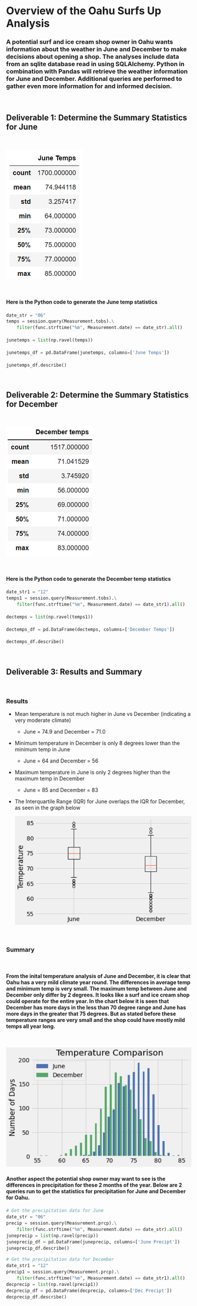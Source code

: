 # Overview of the Oahu Surfs Up Analysis

### A potential surf and ice cream shop owner in Oahu wants information about the weather in June and December to make decisions about opening a shop. The analyses include data from an sqlite database read in using SQLAlchemy. Python in combination with Pandas will retrieve the weather information for June and December. Additional queries are performed to gather even more information for and informed decision.

<br/>

## Deliverable 1: Determine the Summary Statistics for **June** 

<br/>

![June temps](./Resources/June_temps.png) 

<br/>

#### Here is the Python code to generate the June temp statistics
```Python
date_str = "06"
temps = session.query(Measurement.tobs).\
    filter(func.strftime("%m", Measurement.date) == date_str).all()
	
junetemps = list(np.ravel(temps))

junetemps_df = pd.DataFrame(junetemps, columns=['June Temps'])
	
junetemps_df.describe()
```

<br/>

## Deliverable 2: Determine the Summary Statistics for **December** 

<br/>

![Dec temps](./Resources/Dec_temps.png) 

<br/>

#### Here is the Python code to generate the December temp statistics
```Python
date_str1 = "12"
temps1 = session.query(Measurement.tobs).\
    filter(func.strftime("%m", Measurement.date) == date_str1).all()
	
dectemps = list(np.ravel(temps1))

dectemps_df = pd.DataFrame(dectemps, columns=['December Temps'])
	
dectemps_df.describe()
```

<br/>

## Deliverable 3: Results and Summary

<br/>

### Results
- Mean temperature is not much higher in June vs December (indicating a very moderate climate) 
    - June = 74.9 and December = 71.0

- Minimum temperature in December is only 8 degrees lower than the minimum temp in June
    - June = 64 and December = 56

- Maximum temperature in June is only 2 degrees higher than the maximum temp in December
    - June = 85 and December = 83

- The Interquartile Range (IQR) for June overlaps the IQR for December, as seen in the graph below

     ![IQRs](./Resources/IQR_temp.png) 


<br/>

### Summary

<br/>

#### From the inital temperature analysis of June and December, it is clear that Oahu has a very mild climate year round. The differences in average temp and minimum temp is very small. The maximum temp between June and December only differ by 2 degrees. It looks like a surf and ice cream shop could operate for the entire year. In the chart below it is seen that December has more days in the less than 70 degree range and June has more days in the greater that 75 degrees. But as stated before these temperature ranges are very small and the shop could have mostly mild temps all year long.

<br/>

   ![Hists](./Resources/hist_temp.png) 




#### Another aspect the potential shop owner may want to see is the differences in precipitation for these 2 months of the year. Below are 2 queries run to get the statistics for precipitation for June and December for Oahu.

```Python
# Get the precipitation data for June
date_str = "06"
precip = session.query(Measurement.prcp).\
    filter(func.strftime("%m", Measurement.date) == date_str).all()
juneprecip = list(np.ravel(precip))
juneprecip_df = pd.DataFrame(juneprecip, columns=['June Precipt'])
juneprecip_df.describe()
```

```Python
# Get the precipitation data for December
date_str1 = "12"
precip1 = session.query(Measurement.prcp).\
    filter(func.strftime("%m", Measurement.date) == date_str1).all()
decprecip = list(np.ravel(precip1))
decprecip_df = pd.DataFrame(decprecip, columns=['Dec Precipt'])
decprecip_df.describe()
```